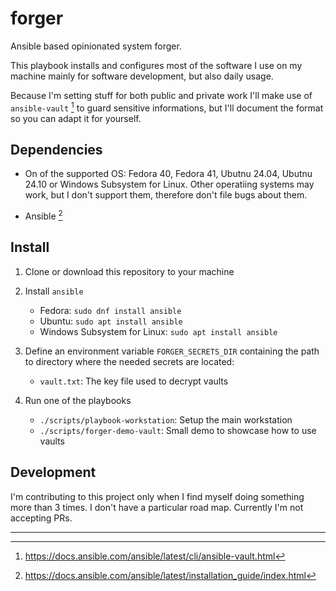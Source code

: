 # forger

Ansible based opinionated system forger.

This playbook installs and configures most of the software I use on my machine
mainly for software development, but also daily usage.

Because I'm setting stuff for both public and private work I'll make use of
`ansible-vault` [^1] to guard sensitive informations, but I'll document the
format so you can adapt it for yourself.

## Dependencies

- On of the supported OS: Fedora 40, Fedora 41, Ubutnu 24.04, Ubutnu 24.10 or
  Windows Subsystem for Linux. Other operatiing systems may work, but I don't
  support them, therefore don't file bugs about them.

- Ansible [^2]

## Install

1. Clone or download this repository to your machine
2. Install `ansible`

   - Fedora: `sudo dnf install ansible`
   - Ubuntu: `sudo apt install ansible`
   - Windows Subsystem for Linux: `sudo apt install ansible`

3. Define an environment variable `FORGER_SECRETS_DIR` containing the path to
   directory where the needed secrets are located:

   - `vault.txt`: The key file used to decrypt vaults

4. Run one of the playbooks

   - `./scripts/playbook-workstation`: Setup the main workstation
   - `./scripts/forger-demo-vault`: Small demo to showcase how to use vaults

## Development

I'm contributing to this project only when I find myself doing something more
than 3 times. I don't have a particular road map. Currently I'm not accepting
PRs.

--------------------------------------------------------------------------------

[^1]: https://docs.ansible.com/ansible/latest/cli/ansible-vault.html

[^2]: https://docs.ansible.com/ansible/latest/installation_guide/index.html
